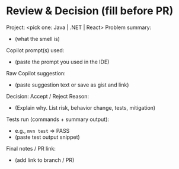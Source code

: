 # Review & Decision (fill before PR)

Project: <pick one: Java | .NET | React>
Problem summary:
- (what the smell is)

Copilot prompt(s) used:
- (paste the prompt you used in the IDE)

Raw Copilot suggestion:
- (paste suggestion text or save as gist and link)

Decision: Accept / Reject
Reason:
- (Explain why. List risk, behavior change, tests, mitigation)

Tests run (commands + summary output):
- e.g., `mvn test` => PASS
- (paste test output snippet)

Final notes / PR link:
- (add link to branch / PR)
